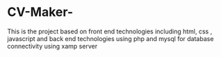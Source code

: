# CV-Maker-
This is the project based on front end technologies including html, css , javascript and back end technologies using php and mysql for database connectivity using xamp server 
